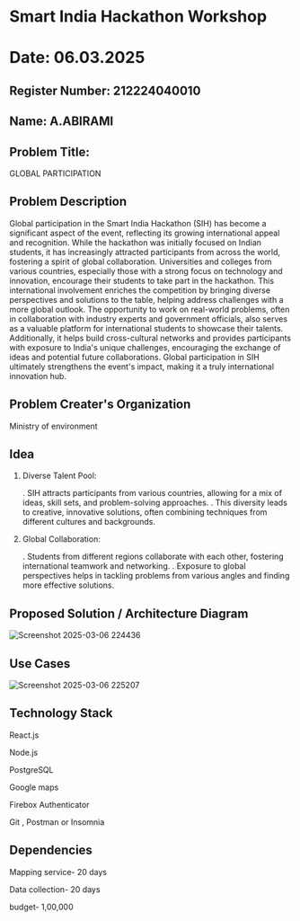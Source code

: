 # Smart India Hackathon Workshop
# Date: 06.03.2025
## Register Number: 212224040010
## Name: A.ABIRAMI
## Problem Title: 
 GLOBAL PARTICIPATION
## Problem Description
Global participation in the Smart India Hackathon (SIH) has become a significant aspect of the event, reflecting its growing international appeal and recognition. While the hackathon was initially focused on Indian students, it has increasingly attracted participants from across the world, fostering a spirit of global collaboration. Universities and colleges from various countries, especially those with a strong focus on technology and innovation, encourage their students to take part in the hackathon. This international involvement enriches the competition by bringing diverse perspectives and solutions to the table, helping address challenges with a more global outlook. The opportunity to work on real-world problems, often in collaboration with industry experts and government officials, also serves as a valuable platform for international students to showcase their talents. Additionally, it helps build cross-cultural networks and provides participants with exposure to India's unique challenges, encouraging the exchange of ideas and potential future collaborations. Global participation in SIH ultimately strengthens the event's impact, making it a truly international innovation hub.


## Problem Creater's Organization
 Ministry of environment 

## Idea
1. Diverse Talent Pool:

    . SIH attracts participants from various countries, allowing for a mix of ideas, skill sets, and problem-solving approaches.
    . This diversity leads to creative, innovative solutions, often combining techniques from different cultures and backgrounds.
   
2. Global Collaboration:
 
    . Students from different regions collaborate with each other, fostering international teamwork and networking.
    . Exposure to global perspectives helps in tackling problems from various angles and finding more effective solutions.


## Proposed Solution / Architecture Diagram
  ![Screenshot 2025-03-06 224436](https://github.com/user-attachments/assets/08f9601f-3acd-42c4-9eb4-9ced7ffb2772)


## Use Cases
  ![Screenshot 2025-03-06 225207](https://github.com/user-attachments/assets/6073e4b0-9b67-4504-b356-c62bc3cd01bf)


## Technology Stack

React.js

Node.js

PostgreSQL

Google maps

Firebox Authenticator

Git , Postman or Insomnia

## Dependencies

  Mapping service- 20 days

  Data collection- 20 days

  budget- 1,00,000



